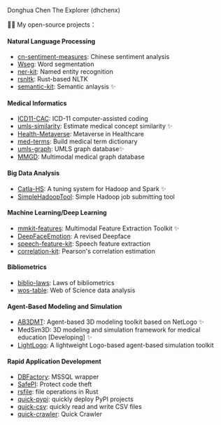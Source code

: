 Donghua Chen The Explorer (dhchenx)

🌱🔭 My open-source projects： 

#### Natural Language Processing

- [cn-sentiment-measures](https://github.com/dhchenx/cn-sentiment-measures): Chinese sentiment analysis
- [Wseg](https://github.com/dhchenx/WSeg): Word segmentation
- [ner-kit](https://github.com/dhchenx/ner-kit): Named entity recognition 
- [rsnltk](https://github.com/dhchenx/rsnltk): Rust-based NLTK
- [semantic-kit](https://github.com/dhchenx/semantic-kit): Semantic anlaysis ✨

#### Medical Informatics
- [ICD11-CAC](https://github.com/dhchenx/ICD11-CAC): ICD-11 computer-assisted coding 
- [umls-similarity](https://github.com/dhchenx/umls-similarity): Estimate medical concept similarity ✨
- [Health-Metaverse](https://github.com/dhchenx/Health-Metaverse): Metaverse in Healthcare
- [med-terms](https://github.com/dhchenx/med-terms): Build medical term dictionary
- [umls-graph](https://github.com/dhchenx/umls-graph): UMLS graph database✨
- [MMGD](https://github.com/dhchenx/MMGD): Multimodal medical graph database

#### Big Data Analysis
- [Catla-HS](https://github.com/dhchenx/Catla-HS): A tuning system for Hadoop and Spark ✨
- [SimpleHadoopTool](https://github.com/dhchenx/SimpleHadoopTool): Simple Hadoop job submitting tool

#### Machine Learning/Deep Learning
- [mmkit-features](https://github.com/dhchenx/mmkit-features): Multimodal Feature Extraction Toolkit ✨
- [DeepFaceEmotion](https://github.com/dhchenx/DeepFaceEmotion): A revised Deepface
- [speech-feature-kit](https://github.com/dhchenx/speech-feature-kit): Speech feature extraction
- [correlation-kit](https://github.com/dhchenx/correlation-kit): Pearson's correlation estimation

#### Bibliometrics
- [biblio-laws](https://github.com/dhchenx/biblio-laws): Laws of bibliometrics
- [wos-table](https://github.com/dhchenx/wos-tabfile): Web of Science data  analysis 

#### Agent-Based Modeling and Simulation
- [AB3DMT](https://github.com/dhchenx/AB3DMT): Agent-based 3D modeling toolkit based on NetLogo ✨
- MedSim3D: 3D modeling and simulation framework for medical education [Developing] ✨
- [LightLogo](https://github.com/dhchenx/LightLogo): A lightweight Logo-based agent-based simulation toolkit


#### Rapid Application Development
- [DBFactory](https://github.com/dhchenx/DBFactory): MSSQL wrapper
- [SafePI](https://github.com/dhchenx/SafePI): Protect code theft
- [rsfile](https://github.com/dhchenx/rsfile): file operations in Rust
- [quick-pypi](https://github.com/dhchenx/quick-pypi): quickly deploy PyPI projects 
- [quick-csv](https://github.com/dhchenx/quick-csv): quickly read and write CSV files 
- [quick-crawler](https://github.com/dhchenx/quick-crawler): Quick Crawler

